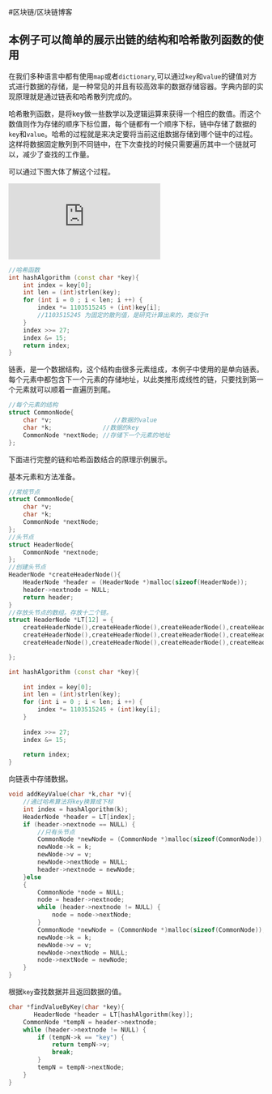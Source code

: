
#区块链/区块链博客

## 本例子可以简单的展示出链的结构和哈希散列函数的使用
	
在我们多种语言中都有使用`map`或者`dictionary`,可以通过`key`和`value`的键值对方式进行数据的存储，是一种常见的并且有较高效率的数据存储容器。字典内部的实现原理就是通过链表和哈希散列完成的。

哈希散列函数，是将key做一些数学以及逻辑运算来获得一个相应的数值。而这个数值则作为存储的顺序下标位置，每个链都有一个顺序下标，链中存储了数据的`key`和`value`。哈希的过程就是来决定要将当前这组数据存储到哪个链中的过程。这样将数据固定散列到不同链中，在下次查找的时候只需要遍历其中一个链就可以，减少了查找的工作量。

可以通过下图大体了解这个过程。

![image02](http://v.youku.com/v_show/id_XMzU3ODEwMDg4NA==.html?spm=a2hww.20027244.m_250036.5~5!2~5~5~5~5~A)
	

```c++
//哈希函数
int hashAlgorithm (const char *key){    
    int index = key[0];
    int len = (int)strlen(key);
    for (int i = 0 ; i < len; i ++) {
        index *= 1103515245 + (int)key[i];
		//1103515245 为固定的散列值，是研究计算出来的，类似于π
    }
    index >>= 27;
    index &= 15;
    return index;
}
```


链表，是一个数据结构，这个结构由很多元素组成，本例子中使用的是单向链表。每个元素中都包含下一个元素的存储地址，以此类推形成线性的链，只要找到第一个元素就可以顺着一直遍历到尾。

```c++
//每个元素的结构
struct CommonNode{
    char *v;				 //数据的value
    char *k;              //数据的key
    CommonNode *nextNode; //存储下一个元素的地址
};
```

下面进行完整的链和哈希函数结合的原理示例展示。

基本元素和方法准备。
```c++
//常规节点
struct CommonNode{
    char *v;
    char *k;
    CommonNode *nextNode;
};
//头节点
struct HeaderNode{
    CommonNode *nextnode;
};
//创建头节点
HeaderNode *createHeaderNode(){
    HeaderNode *header = (HeaderNode *)malloc(sizeof(HeaderNode));
    header->nextnode = NULL;
    return header;
}
//存放头节点的数组。存放十二个链。
struct HeaderNode *LT[12] = {
    createHeaderNode(),createHeaderNode(),createHeaderNode(),createHeaderNode(),
    createHeaderNode(),createHeaderNode(),createHeaderNode(),createHeaderNode(),
    createHeaderNode(),createHeaderNode(),createHeaderNode(),createHeaderNode(),

};

int hashAlgorithm (const char *key){
    
    int index = key[0];
    int len = (int)strlen(key);
    for (int i = 0 ; i < len; i ++) {
        index *= 1103515245 + (int)key[i];
    }
    
    index >>= 27;
    index &= 15;
    
    return index;
}
```

向链表中存储数据。
```c++
void addKeyValue(char *k,char *v){
    //通过哈希算法将key换算成下标
    int index = hashAlgorithm(k);
    HeaderNode *header = LT[index];
    if (header->nextnode == NULL) {
        //只有头节点
        CommonNode *newNode = (CommonNode *)malloc(sizeof(CommonNode));
        newNode->k = k;
        newNode->v = v;
        newNode->nextNode = NULL;
        header->nextnode = newNode;
    }else
    {
        CommonNode *node = NULL;
        node = header->nextnode;
        while (header->nextnode != NULL) {
            node = node->nextNode;
        }
        CommonNode *newNode = (CommonNode *)malloc(sizeof(CommonNode));
        newNode->k = k;
        newNode->v = v;
        newNode->nextNode = NULL;
        node->nextNode = newNode;
    }
}
```

根据`key`查找数据并且返回数据的值。
```c++
char *findValueByKey(char *key){
	   HeaderNode *header = LT[hashAlgorithm(key)];
    CommonNode *tempN = header->nextnode;
    while (header->nextnode != NULL) {
        if (tempN->k == "key") {
            return tempN->v;
            break;
        }
        tempN = tempN->nextNode;
    }
}


```